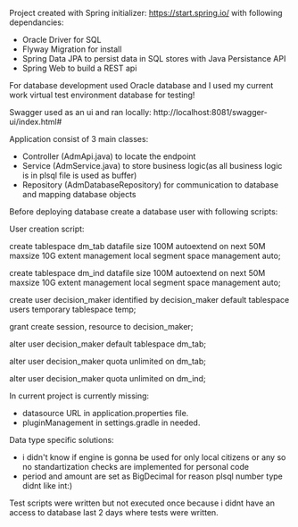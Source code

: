 Project created with Spring initializer: https://start.spring.io/
with following dependancies:
* Oracle Driver for SQL
* Flyway Migration for install
* Spring Data JPA to persist data in SQL stores with Java Persistance API
* Spring Web to build a REST api

For database development used Oracle database and I used my current work virtual test environment database for testing!

Swagger used as an ui and ran locally: http://localhost:8081/swagger-ui/index.html#

Application consist of 3 main classes:
* Controller (AdmApi.java) to locate the endpoint
* Service (AdmService.java) to store business logic(as all business logic is in plsql file is used as buffer)
* Repository (AdmDatabaseRepository) for communication to database and mapping database objects


Before deploying database create a database user with following scripts:

User creation script:

create tablespace dm_tab datafile size 100M autoextend on next 50M maxsize 10G extent management local segment space management auto;

create tablespace dm_ind datafile size 100M autoextend on next 50M maxsize 10G extent management local segment space management auto;

create user decision_maker identified by decision_maker default tablespace users temporary tablespace temp;

grant create session, resource to decision_maker;

alter user decision_maker default tablespace dm_tab;

alter user decision_maker quota unlimited on dm_tab;

alter user decision_maker quota unlimited on dm_ind;


In current project is currently missing:
* datasource URL in application.properties file. 
* pluginManagement in settings.gradle in needed.

Data type specific solutions: 
* i didn't know if engine is gonna be used for only local citizens or any so no standartization checks are implemented for personal code
* period and amount are set as BigDecimal for reason plsql number type didnt like int:)

Test scripts were written but not executed once because i didnt have an access to database last 2 days where tests were written.  